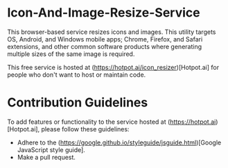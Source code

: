 # Icon-And-Image-Resize-Service
This browser-based service resizes icons and images. This utility targets OS, Android, and Windows mobile apps; Chrome, Firefox, and Safari extensions, and other common software products where generating multiple sizes of the same image is required.

This free service is hosted at (https://hotpot.ai/icon_resizer)[Hotpot.ai] for people who don't want to host or maintain code.

# Contribution Guidelines
To add features or functionality to the service hosted at (https://hotpot.ai)[Hotpot.ai], please follow these guidelines:

* Adhere to the (https://google.github.io/styleguide/jsguide.html)[Google JavaScript style guide].
* Make a pull request.
